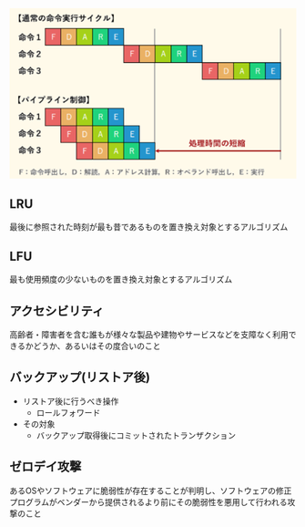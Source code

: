 
![picture 1](../../images/b3eeec61be0eafd8ba1562002dde7ac3e5ecb2c1b8188dddda798ad869e61a1c.png)


## LRU
最後に参照された時刻が最も昔であるものを置き換え対象とするアルゴリズム


## LFU
最も使用頻度の少ないものを置き換え対象とするアルゴリズム


## アクセシビリティ
高齢者・障害者を含む誰もが様々な製品や建物やサービスなどを支障なく利用できるかどうか、あるいはその度合いのこと


## バックアップ(リストア後)
- リストア後に行うべき操作
  - ロールフォワード
- その対象
  - バックアップ取得後にコミットされたトランザクション


## ゼロデイ攻撃
あるOSやソフトウェアに脆弱性が存在することが判明し、ソフトウェアの修正プログラムがベンダーから提供されるより前にその脆弱性を悪用して行われる攻撃のこと
